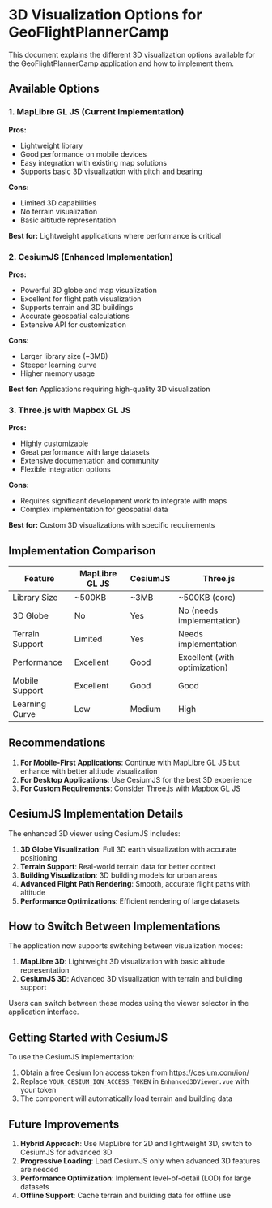 # 3D Visualization Options for GeoFlightPlannerCamp

This document explains the different 3D visualization options available for the GeoFlightPlannerCamp application and how to implement them.

## Available Options

### 1. MapLibre GL JS (Current Implementation)
**Pros:**
- Lightweight library
- Good performance on mobile devices
- Easy integration with existing map solutions
- Supports basic 3D visualization with pitch and bearing

**Cons:**
- Limited 3D capabilities
- No terrain visualization
- Basic altitude representation

**Best for:** Lightweight applications where performance is critical

### 2. CesiumJS (Enhanced Implementation)
**Pros:**
- Powerful 3D globe and map visualization
- Excellent for flight path visualization
- Supports terrain and 3D buildings
- Accurate geospatial calculations
- Extensive API for customization

**Cons:**
- Larger library size (~3MB)
- Steeper learning curve
- Higher memory usage

**Best for:** Applications requiring high-quality 3D visualization

### 3. Three.js with Mapbox GL JS
**Pros:**
- Highly customizable
- Great performance with large datasets
- Extensive documentation and community
- Flexible integration options

**Cons:**
- Requires significant development work to integrate with maps
- Complex implementation for geospatial data

**Best for:** Custom 3D visualizations with specific requirements

## Implementation Comparison

| Feature | MapLibre GL JS | CesiumJS | Three.js |
|---------|----------------|----------|----------|
| Library Size | ~500KB | ~3MB | ~500KB (core) |
| 3D Globe | No | Yes | No (needs implementation) |
| Terrain Support | Limited | Yes | Needs implementation |
| Performance | Excellent | Good | Excellent (with optimization) |
| Mobile Support | Excellent | Good | Good |
| Learning Curve | Low | Medium | High |

## Recommendations

1. **For Mobile-First Applications**: Continue with MapLibre GL JS but enhance with better altitude visualization
2. **For Desktop Applications**: Use CesiumJS for the best 3D experience
3. **For Custom Requirements**: Consider Three.js with Mapbox GL JS

## CesiumJS Implementation Details

The enhanced 3D viewer using CesiumJS includes:

1. **3D Globe Visualization**: Full 3D earth visualization with accurate positioning
2. **Terrain Support**: Real-world terrain data for better context
3. **Building Visualization**: 3D building models for urban areas
4. **Advanced Flight Path Rendering**: Smooth, accurate flight paths with altitude
5. **Performance Optimizations**: Efficient rendering of large datasets

## How to Switch Between Implementations

The application now supports switching between visualization modes:

1. **MapLibre 3D**: Lightweight 3D visualization with basic altitude representation
2. **CesiumJS 3D**: Advanced 3D visualization with terrain and building support

Users can switch between these modes using the viewer selector in the application interface.

## Getting Started with CesiumJS

To use the CesiumJS implementation:

1. Obtain a free Cesium Ion access token from https://cesium.com/ion/
2. Replace `YOUR_CESIUM_ION_ACCESS_TOKEN` in `Enhanced3DViewer.vue` with your token
3. The component will automatically load terrain and building data

## Future Improvements

1. **Hybrid Approach**: Use MapLibre for 2D and lightweight 3D, switch to CesiumJS for advanced 3D
2. **Progressive Loading**: Load CesiumJS only when advanced 3D features are needed
3. **Performance Optimization**: Implement level-of-detail (LOD) for large datasets
4. **Offline Support**: Cache terrain and building data for offline use